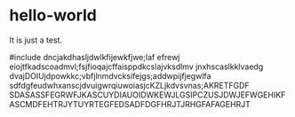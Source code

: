 # hello-world
It is just a test.

#include <iostream>dncjakdhasljdwlkfijewkfjwe;laf
  efrewj eiojtfkadscoadmvl;fsjfioqajcffaisppdkcslajvksdlmv jnxhscaslkklvaedg
  dvajDOIUjdpowkkc;vbfjlnmdvcksifejgs;addwpijfjegwlfa
  sdfdgfeudwhxanscjdvuigwrqiuwoiasjcKZLjkdvsvnas;AKRETFGDF
  SDASASSFEGRWFJKASCUYDIAUOIDWKEWJLGSIPCZUSJDWJEFWGEHIKFASCMDFEHTRJYTUYRTEGFEDSADFDGFHRJTJRHGFAFAGEHRJT
